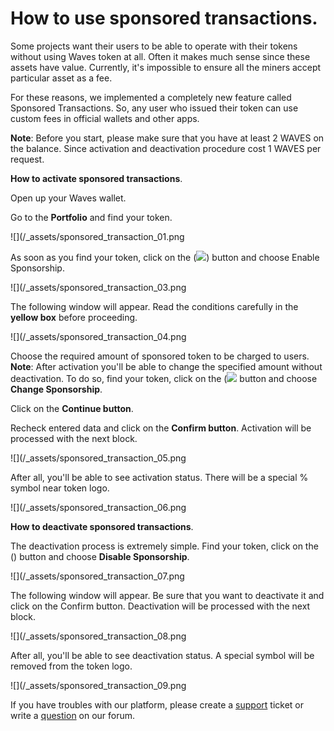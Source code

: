 # How to use sponsored transactions.

Some projects want their users to be able to operate with their tokens without using Waves token at all. Often it makes much sense since these assets have value. Currently, it's impossible to ensure all the miners accept particular asset as a fee.

For these reasons, we implemented a completely new feature called Sponsored Transactions. So, any user who issued their token can use custom fees in official wallets and other apps.

**Note**: Before you start, please make sure that you have at least 2 WAVES on the balance. Since activation and deactivation procedure cost 1 WAVES per request.

**How to activate sponsored transactions**.

Open up your Waves wallet.

Go to the **Portfolio** and find your token.

![](/_assets/sponsored_transaction_01.png

As soon as you find your token, click on the (![](/_assets/sponsored_transaction_02.png)) button and choose Enable Sponsorship.

![](/_assets/sponsored_transaction_03.png

The following window will appear. Read the conditions carefully in the **yellow box** before proceeding.

![](/_assets/sponsored_transaction_04.png

Choose the required amount of sponsored token to be charged to users.
**Note**: After activation you'll be able to change the specified amount without deactivation. To do so, find your token, click on the (![](/_assets/sponsored_transaction_02.png) button and choose **Change Sponsorship**. 

Click on the **Continue button**.

Recheck entered data and click on the **Confirm button**. Activation will be processed with the next block. 

![](/_assets/sponsored_transaction_05.png

After all, you'll be able to see activation status. There will be a special % symbol near token logo.

![](/_assets/sponsored_transaction_06.png

**How to deactivate sponsored transactions**.

The deactivation process is extremely simple. Find your token, click on the () button and choose **Disable Sponsorship**.

![](/_assets/sponsored_transaction_07.png

The following window will appear. 
Be sure that you want to deactivate it and click on the Confirm button.
Deactivation will be processed with the next block. 

![](/_assets/sponsored_transaction_08.png

After all, you'll be able to see deactivation status. A special symbol will be removed from the token logo.

![](/_assets/sponsored_transaction_09.png

If  you have troubles with our platform, please create a [support](https://support.wavesplatform.com/) ticket or write a [question](https://forum.wavesplatform.com/) on our forum.
